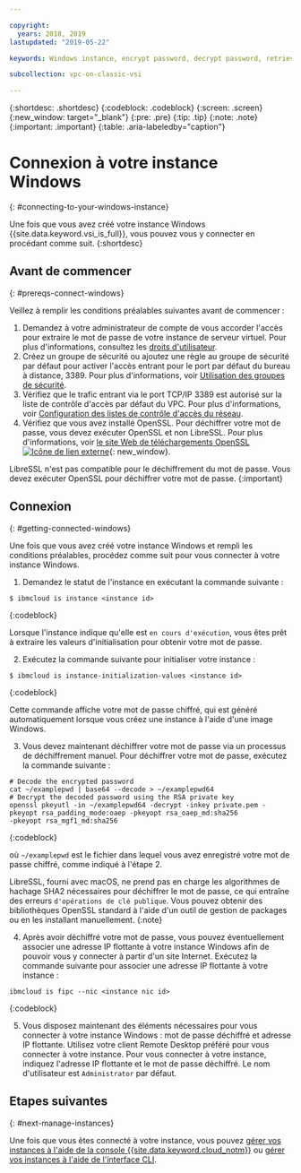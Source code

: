 ```yaml
---

copyright:
  years: 2018, 2019
lastupdated: "2019-05-22"

keywords: Windows instance, encrypt password, decrypt password, retrieve password

subcollection: vpc-on-classic-vsi

---
```


{:shortdesc: .shortdesc}
{:codeblock: .codeblock}
{:screen: .screen}
{:new_window: target="_blank"}
{:pre: .pre}
{:tip: .tip}
{:note: .note}
{:important: .important}
{:table: .aria-labeledby="caption"}

# Connexion à votre instance Windows
{: #connecting-to-your-windows-instance}

Une fois que vous avez créé votre instance Windows {{site.data.keyword.vsi_is_full}}, vous pouvez vous y connecter en procédant comme suit.
{:shortdesc}

## Avant de commencer
{: #prereqs-connect-windows}

Veillez à remplir les conditions préalables suivantes avant de commencer :

1. Demandez à votre administrateur de compte de vous accorder l'accès pour extraire le mot de passe de votre instance de serveur virtuel. Pour plus d'informations, consultez les [droits d'utilisateur](/docs/vpc-on-classic?topic=vpc-on-classic-managing-user-permissions-for-vpc-resources).
2. Créez un groupe de sécurité ou ajoutez une règle au groupe de sécurité par défaut pour activer l'accès entrant pour le port par défaut du bureau à distance, 3389. Pour plus d'informations, voir [Utilisation des groupes de sécurité](/docs/vpc-on-classic-network?topic=vpc-on-classic-network-using-security-groups).
3. Vérifiez que le trafic entrant via le port TCP/IP 3389 est autorisé sur la liste de contrôle d'accès par défaut du VPC. Pour plus d'informations, voir [Configuration des listes de contrôle d'accès du réseau](/docs/vpc-on-classic-network?topic=vpc-on-classic-network-setting-up-network-acls).
4. Vérifiez que vous avez installé OpenSSL. Pour déchiffrer votre mot de passe, vous devez exécuter OpenSSL et non LibreSSL. Pour plus d'informations, voir [le site Web de téléchargements OpenSSL ![Icône de lien externe](../icons/launch-glyph.svg "Icône de lien externe")](https://www.openssl.org/source/){: new_window}.

LibreSSL n'est pas compatible pour le déchiffrement du mot de passe. Vous devez exécuter OpenSSL pour déchiffrer votre mot de passe.
{:important}

## Connexion
{: #getting-connected-windows}

Une fois que vous avez créé votre instance Windows et rempli les conditions préalables, procédez comme suit pour vous connecter à votre instance Windows.

1. Demandez le statut de l'instance en exécutant la commande suivante :
  ```
  $ ibmcloud is instance <instance id>
  ```
  {:codeblock}
  
  Lorsque l'instance indique qu'elle est `en cours d'exécution`, vous êtes prêt à extraire les valeurs d'initialisation pour obtenir votre mot de passe. 

2. Exécutez la commande suivante pour initialiser votre instance :

  ```
  $ ibmcloud is instance-initialization-values <instance id>
  ```
  {:codeblock}
  
  Cette commande affiche votre mot de passe chiffré, qui est généré automatiquement lorsque vous créez une instance à l'aide d'une image Windows.

3. Vous devez maintenant déchiffrer votre mot de passe via un processus de déchiffrement manuel. Pour déchiffrer votre mot de passe, exécutez la commande suivante :

  ```
  # Decode the encrypted password
  cat ~/examplepwd | base64 --decode > ~/examplepwd64
  # Decrypt the decoded password using the RSA private key
  openssl pkeyutl -in ~/examplepwd64 -decrypt -inkey private.pem -pkeyopt rsa_padding_mode:oaep -pkeyopt rsa_oaep_md:sha256
  -pkeyopt rsa_mgf1_md:sha256
  ```
  {:codeblock}
  
  où `~/examplepwd` est le fichier dans lequel vous avez enregistré votre mot de passe chiffré, comme indiqué à l'étape 2.  
  
  LibreSSL, fourni avec macOS, ne prend pas en charge les algorithmes de hachage SHA2 nécessaires pour déchiffrer le mot de passe, ce qui entraîne des erreurs `d'opérations de clé publique`. Vous pouvez obtenir des bibliothèques OpenSSL standard à l'aide d'un outil de gestion de packages ou en les installant manuellement. 
  {:note}

4. Après avoir déchiffré votre mot de passe, vous pouvez éventuellement associer une adresse IP flottante à votre instance Windows afin de pouvoir vous y connecter à partir d'un site Internet. Exécutez la commande suivante pour associer une adresse IP flottante à votre instance :

  ```
  ibmcloud is fipc --nic <instance nic id>
  ```
  {:codeblock}

5. Vous disposez maintenant des éléments nécessaires pour vous connecter à votre instance Windows : mot de passe déchiffré et adresse IP flottante. Utilisez votre client Remote Desktop préféré pour vous connecter à votre instance. Pour vous connecter à votre instance, indiquez l'adresse IP flottante et le mot de passe déchiffré. Le nom d'utilisateur est `Administrator` par défaut.

## Etapes suivantes
{: #next-manage-instances}

Une fois que vous êtes connecté à votre instance, vous pouvez [gérer vos instances à l'aide de la console {{site.data.keyword.cloud_notm}}](/docs/vpc-on-classic-vsi?topic=vpc-on-classic-vsi-managing-virtual-server-instances#managing-virtual-server-instances) ou [gérer vos instances à l'aide de l'interface CLI](/docs/vpc-on-classic-vsi?topic=vpc-on-classic-vsi-managing-virtual-servers-cli#managing-virtual-servers-cli). 
